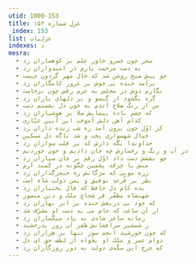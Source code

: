 ```yaml
---
utid: 1000-153
title: غزل شماره ۱۵۳
_index: 153
list: غزلیات
indexes: د
mesra:
  - سحر چون خسرو خاور علم بر کوهساران زد
  - به دست مرحمت یارم دَرِ امیدواران زد
  - چو پیش صبح روشن شد که حال مهر گردون چیست
  - برآمد خنده یی خوش بر غرور کامگاران زد
  - نگارم دوش در مجلس به عزم رقص چون برخاست
  - گره بگشود از گیسو و بر دلهای یاران زد
  - من از رنگ صلاح آندم به خون دل بشستم دست
  - که چشم باده پیمایش صلا بر هوشیاران زد
  - کدام آهن دلش آموخت این آیین عیّاری
  - کز اوّل چون برون آمد ره شب زنده داران زد
  - خیال شهسواری پخت و شد ناگه دل مسکین
  - خداوندا نگه دارش که بر قلب سواران زد
  - در آب و رنگ و رخسارش چه جان دادیم و خون خوردیم
  - چو نقشش دست داد اوّل رقم بر جان سپاران زد
  - منش با خِرقه پشمین چگونه در کمند آرم
  - زره مویی که مژگانش ره خنجرگذاران زد
  - نظر بر قُرعهِ توفیق و یمن دولتِ شاه است
  - بده کام دل حافظ که فال بختیاران زد
  - شهنشاه مظفّر فر شجاع ملک و دین منصور
  - که جود بی دریغش خنده بر ابر بهاران زد
  - از آن ساعت که جام می به دست او مشرّف شد
  - زمانه ساغر شادی به یاد میگساران زد
  - ز شمشیر سرافشانش ظفر آن روز بدرخشید
  - که چون خورشید انجم سوز تنها بر هزاران زد
  - دوام عمر و ملک او بخواه از لطف حق ای دل
  - که چرخ این سکّه‌ی دولت به دور روزگاران زد
---
```

